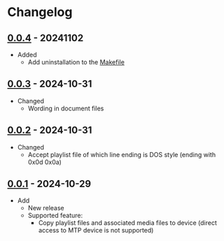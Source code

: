 # Changelog

## [0.0.4][] - 20241102

* Added
  * Add uninstallation to the [Makefile](Makefile)

## [0.0.3][] - 2024-10-31

* Changed
  * Wording in document files

## [0.0.2][] - 2024-10-31

* Changed
  * Accept playlist file of which line ending is DOS style (ending with
    0x0d 0x0a)

## [0.0.1][] - 2024-10-29

* Add
  * New release
  * Supported feature:
    * Copy playlist files and associated media files to device
      (direct access to MTP device is not supported)

[0.0.4]:
  https://github.com/upperstream/playlist-manager/compare/0.0.3...0.0.4
[0.0.3]:
  https://github.com/upperstream/playlist-manager/compare/0.0.2...0.0.3
[0.0.2]:
  https://github.com/upperstream/playlist-manager/compare/0.0.1...0.0.2
[0.0.1]:
  https://github.com/upperstream/playlist-manager/releases/tag/0.0.1
